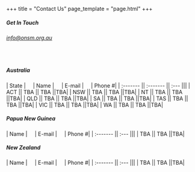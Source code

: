 +++
title = "Contact Us"
page_template = "page.html"
+++

<div class="row">
<div class="col-md-5">

##### Get In Touch
###### [info@onsm.org.au](mailto:info@onsm.org.au)
<br>

##### Australia

| State |&nbsp;&nbsp;&nbsp;&nbsp;&nbsp;| Name |&nbsp;&nbsp;&nbsp;&nbsp;&nbsp;| E-mail |&nbsp;&nbsp;&nbsp;&nbsp;&nbsp;| Phone #|
| :------- || :------- || :--- |||
| ACT || TBA || TBA ||TBA|
| NSW || TBA || TBA ||TBA|
| NT || TBA || TBA ||TBA|
| QLD || TBA || TBA ||TBA|
| SA || TBA || TBA ||TBA|
| TAS || TBA || TBA ||TBA|
| VIC || TBA || TBA ||TBA|
| WA || TBA || TBA ||TBA|
<br>

##### Papua New Guinea

| Name |&nbsp;&nbsp;&nbsp;&nbsp;&nbsp;| E-mail |&nbsp;&nbsp;&nbsp;&nbsp;&nbsp;| Phone #|
| :------- || :--- |||
| TBA || TBA ||TBA|
<br>

##### New Zealand

| Name |&nbsp;&nbsp;&nbsp;&nbsp;&nbsp;| E-mail |&nbsp;&nbsp;&nbsp;&nbsp;&nbsp;| Phone #|
| :------- || :--- |||
| TBA || TBA ||TBA|
<br>

</div>

<div class="col-md-7">
<script type="text/javascript" src="https://form.jotform.com/jsform/203332164001840"></script>
</div>
</div>
